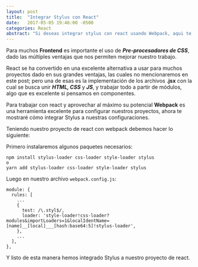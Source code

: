 ```yaml
---
layout: post
title:  "Integrar Stylus con React"
date:   2017-05-05 19:46:00 -0500
categories: React
abstract: "Si deseas integrar stylus con react usando Webpack, aqui te dejo algunas las configuraciones necesarias para hacerlo. "
---
```

Para muchos **Frontend** es importante el uso de ***Pre-procesadores de CSS***, dado las múltiples ventajas que nos permiten mejorar nuestro trabajo.

React se ha convertido en una excelente alternativa a usar para muchos proyectos dado en sus grandes ventajas, las cuales no mencionaremos en este post; pero una de esas es la implementación de los archivos **.jsx** con la cual se busca unir ***HTML, CSS*** y ***JS***, y trabajar todo a partir de módulos, algo que es excelente si pensamos en componentes.

Para trabajar con react y aprovechar al máximo su potencial **Webpack** es una herramienta excelente para configurar nuestros proyectos, ahora te mostraré cómo integrar Stylus a nuestras configuraciones.

Teniendo nuestro proyecto de react con webpack debemos hacer lo siguiente:

Primero instalaremos algunos paquetes necesarios:

```
npm install stylus-loader css-loader style-loader stylus
o
yarn add stylus-loader css-loader style-loader stylus
```

Luego en nuestro archivo `webpack.config.js`:

```
module: {
  rules: [
    ...
    {
      test: /\.styl$/,
      loader: 'style-loader!css-loader?modules&importLoaders=1&localIdentName=[name]__[local]___[hash:base64:5]!stylus-loader',
    },
    ...
  ],
},
```

Y listo de esta manera hemos integrado Stylus a nuestro proyecto de react.
